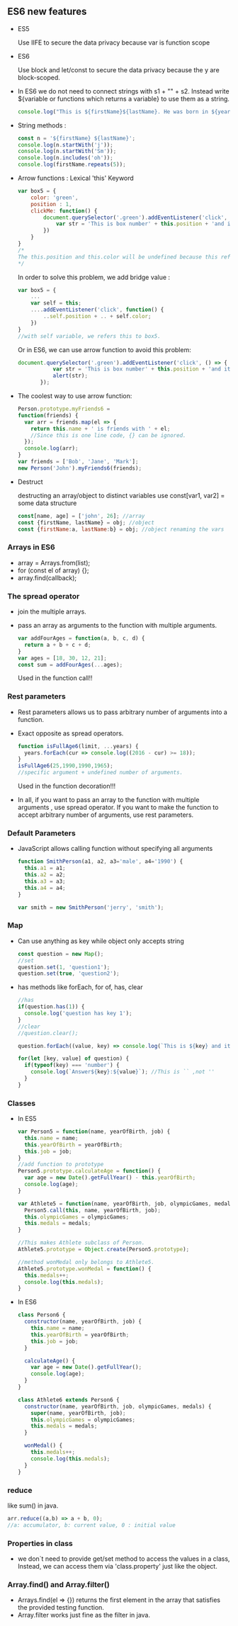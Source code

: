 ## ES6 new features

 * ES5

   Use IIFE to secure the data privacy because var is function scope

* ES6

  Use block and let/const to secure the data privacy because the y are block-scoped.

* In ES6 we do not need to connect strings with s1 + "" + s2. Instead write ${variable or functions which returns a variable} to use them as a string.

  ``` javascript
  console.log("This is ${firstName}${lastName}. He was born in ${yearOfBirth}. Today, he is ${(calcAge(yearOfBirth))} years old.")
  ```

* String methods : 

  ``` javascript
  const n = '${firstName} ${lastName}';
  console.log(n.startWith('j'));
  console.log(n.startWith('Sm'));
  console.log(n.includes('oh'));
  console.log(firstName.repeats(5));
  ```

* Arrow functions : Lexical 'this' Keyword

  ``` javascript
  var box5 = {
      color: 'green',
      position : 1,
      clickMe: function() {
          document.querySelector('.green').addEventListener('click', function() {
              var str = 'This is box number' + this.position + 'and it is ' + this.color;
          })
      }
  }
  /*
  The this.position and this.color will be undefined because this refers to object in callback function, while clickMe refers to box5.
  */
  ```

  In order to solve this problem, we add bridge value :

  ``` javascript
  var box5 = {
      ...
      var self = this;
      ....addEventListener('click', function() {
          ..self.position + .. + self.color;
      })
  }
  //with self variable, we refers this to box5.
  ```

  Or in ES6, we can use arrow function to avoid this problem:

  ``` javascript
  document.querySelector('.green').addEventListener('click', () => {
             var str = 'This is box number' + this.position + 'and it is ' + this.color;
             alert(str);
         });
  ```

* The coolest way to use arrow function:

  ``` javascript
  Person.prototype.myFriends6 =
  function(friends) {
    var arr = friends.map(el => {
      return this.name + ' is friends with ' + el;
      //Since this is one line code, {} can be ignored.
    });
    console.log(arr);
  }
  var friends = ['Bob', 'Jane', 'Mark'];
  new Person('John').myFriends6(friends);
  
  ```

* Destruct

  destructing an array/object to distinct variables use const[var1, var2] = some data structure

  ``` javascript
  const[name, age] = ['john', 26]; //array
  const {firstName, lastName} = obj; //object
  const {firstName:a, lastName:b} = obj; //object renaming the vars
  
  ```

### Arrays in ES6

* array = Arrays.from(list);
* for (const el of array) {};
* array.find(callback);

### The spread operator

* join the multiple arrays.

* pass an array as arguments to the function with multiple arguments.

  ``` javascript
  var addFourAges = function(a, b, c, d) {
    return a + b + c + d;
  }
  var ages = [18, 30, 12, 21];
  const sum = addFourAges(...ages);
  ```

  Used in the function call!!

### Rest parameters

* Rest parameters allows us to pass arbitrary number of arguments into a function.

* Exact opposite as spread operators.

  ``` javascript
  function isFullAge6(limit, ...years) {
    years.forEach(cur => console.log((2016 - cur) >= 18));
  }
  isFullAge6(25,1990,1990,1965);
  //specific argument + undefined number of arguments.
  ```

  Used in the function decoration!!!

* In all, if you want to pass an array to the function with multiple arguments , use spread operator. If you want to make the function to accept arbitrary number of arguments, use rest parameters.

### Default Parameters

* JavaScript allows calling function without specifying all arguments

  ``` javascript
  function SmithPerson(a1, a2, a3='male', a4='1990') {
    this.a1 = a1;
    this.a2 = a2;
    this.a3 = a3;
    this.a4 = a4;
  }
  
  var smith = new SmithPerson('jerry', 'smith');
  ```

### Map

* Can use anything as key while object only accepts string

  ``` javascript
  const question = new Map();
  //set
  question.set(1, 'question1');
  question.set(true, 'question2');
  ```

* has methods like forEach, for of, has, clear

  ``` javascript
  //has
  if(question.has(1)) {
    console.log('question has key 1');
  }
  //clear
  //question.clear();
  
  question.forEach((value, key) => console.log(`This is ${key} and its set to ${value}`));
  
  for(let [key, value] of question) {
    if(typeof(key) === 'number') {
      console.log(`Answer${key}:${value}`); //This is `` ,not ''
    }
  }
  ```

  

### Classes

* In ES5

  ``` javascript
  var Person5 = function(name, yearOfBirth, job) {
    this.name = name;
    this.yearOfBirth = yearOfBirth;
    this.job = job;
  }
  //add function to prototype
  Person5.prototype.calculateAge = function() {
    var age = new Date().getFullYear() - this.yearOfBirth;
    console.log(age);
  }
  
  var Athlete5 = function(name, yearOfBirth, job, olympicGames, medals) {
    Person5.call(this, name, yearOfBirth, job);
    this.olympicGames = olympicGames;
    this.medals = medals;
  }
  
  //This makes Athlete subclass of Person.
  Athlete5.prototype = Object.create(Person5.prototype);
  
  //method wonMedal only belongs to Athlete5.
  Athlete5.prototype.wonMedal = function() {
    this.medals++;
    console.log(this.medals);
  }
  ```

* In ES6

  ``` javascript
  class Person6 {
    constructor(name, yearOfBirth, job) {
      this.name = name;
      this.yearOfBirth = yearOfBirth;
      this.job = job;
    }
  
    calculateAge() {
      var age = new Date().getFullYear();
      console.log(age);
    }
  }
  
  class Athlete6 extends Person6 {
    constructor(name, yearOfBirth, job, olympicGames, medals) {
      super(name, yearOfBirth, job);
      this.olympicGames = olympicGames;
      this.medals = medals;
    }
  
    wonMedal() {
      this.medals++;
      console.log(this.medals);
    }
  }
  ```


### reduce  

like sum() in java. 

``` javascript
arr.reduce((a,b) => a + b, 0);
//a: accumulator, b: current value, 0 : initial value
```

### Properties in class

* we don`t need to provide get/set method to access the values in a class, Instead, we can access them via 'class.property' just like the object.

### Array.find() and Array.filter()

* Arrays.find(el => {}) returns the first element in the array that satisfies the provided testing function.
* Array.filter works just fine as the filter in java.

